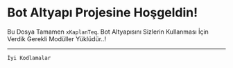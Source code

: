 Bot Altyapı Projesine Hoşgeldin!
=================
 Bu Dosya Tamamen `xKaplanTeq`. Bot Altyapısını Sizlerin Kullanması İçin Verdik Gerekli Modüller Yüklüdür..!

-------------------

`İyi Kodlamalar`

